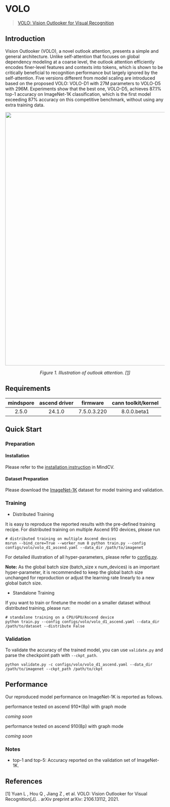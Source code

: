 # VOLO

> [VOLO: Vision Outlooker for Visual Recognition ](https://arxiv.org/abs/2106.13112)



## Introduction

Vision Outlooker (VOLO), a novel outlook attention, presents a simple and general architecture. Unlike self-attention
that focuses on global dependency modeling at a coarse level, the outlook attention efficiently encodes finer-level
features and contexts into tokens, which is shown to be critically beneficial to recognition performance but largely
ignored by the self-attention. Five versions different from model scaling are introduced based on the proposed VOLO:
VOLO-D1 with 27M parameters to VOLO-D5 with 296M. Experiments show that the best one, VOLO-D5, achieves 87.1% top-1
accuracy on ImageNet-1K classification, which is the first model exceeding 87% accuracy on this competitive benchmark,
without using any extra training data.

<p align="center">
  <img src="https://user-images.githubusercontent.com/61639773/249760556-b7aa4b23-a204-4061-8bed-170b02c52419.png" width=800 />
</p>
<p align="center">
  <em>Figure 1. Illustration of outlook attention. [<a href="#references">1</a>] </em>
</p>

## Requirements
| mindspore | ascend driver |  firmware   | cann toolkit/kernel |
| :-------: | :-----------: | :---------: | :-----------------: |
|   2.5.0   |   24.1.0      | 7.5.0.3.220 |     8.0.0.beta1     |



## Quick Start

### Preparation

#### Installation

Please refer to the [installation instruction](https://github.com/mindspore-lab/mindcv#installation) in MindCV.

#### Dataset Preparation

Please download the [ImageNet-1K](https://www.image-net.org/challenges/LSVRC/2012/index.php) dataset for model training
and validation.

### Training

* Distributed Training

It is easy to reproduce the reported results with the pre-defined training recipe. For distributed training on multiple
Ascend 910 devices, please run

```shell
# distributed training on multiple Ascend devices
msrun --bind_core=True --worker_num 8 python train.py --config configs/volo/volo_d1_ascend.yaml --data_dir /path/to/imagenet
```


For detailed illustration of all hyper-parameters, please refer
to [config.py](https://github.com/mindspore-lab/mindcv/blob/main/config.py).

**Note:** As the global batch size (batch_size x num_devices) is an important hyper-parameter, it is recommended to keep
the global batch size unchanged for reproduction or adjust the learning rate linearly to a new global batch size.

- Standalone Training

If you want to train or finetune the model on a smaller dataset without distributed training, please run:

```shell
# standalone training on a CPU/GPU/Ascend device
python train.py --config configs/volo/volo_d1_ascend.yaml --data_dir /path/to/dataset --distribute False
```

### Validation

To validate the accuracy of the trained model, you can use `validate.py` and parse the checkpoint path
with `--ckpt_path`.

```shell
python validate.py -c configs/volo/volo_d1_ascend.yaml --data_dir /path/to/imagenet --ckpt_path /path/to/ckpt
```

## Performance

Our reproduced model performance on ImageNet-1K is reported as follows.

performance tested on ascend 910*(8p) with graph mode

*coming soon*

performance tested on ascend 910(8p) with graph mode

*coming soon*

### Notes

- top-1 and top-5: Accuracy reported on the validation set of ImageNet-1K.


## References

[1] Yuan L , Hou Q , Jiang Z , et al. VOLO: Vision Outlooker for Visual Recognition[J]. . arXiv preprint arXiv:
2106.13112, 2021.
